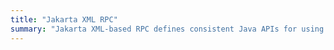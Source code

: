 ```yaml
---
title: "Jakarta XML RPC"
summary: "Jakarta XML-based RPC defines consistent Java APIs for using XML based RPC standards."
---
```

